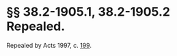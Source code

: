 # §§ 38.2-1905.1, 38.2-1905.2 Repealed.

<p>Repealed by Acts 1997, c. <a href='http://lis.virginia.gov/cgi-bin/legp604.exe?971+ful+CHAP0199'>199</a>.</p>